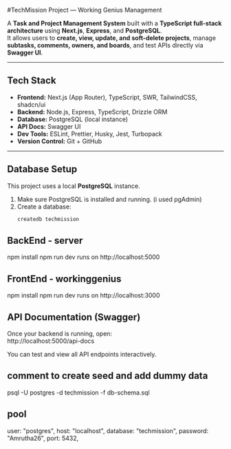 #TechMission Project — Working Genius Management

A **Task and Project Management System** built with a **TypeScript full-stack architecture** using **Next.js**, **Express**, and **PostgreSQL**.  
It allows users to **create, view, update, and soft-delete projects**, manage **subtasks, comments, owners, and boards**, and test APIs directly via **Swagger UI**.

---

## Tech Stack

- **Frontend:** Next.js (App Router), TypeScript, SWR, TailwindCSS, shadcn/ui
- **Backend:** Node.js, Express, TypeScript, Drizzle ORM
- **Database:** PostgreSQL (local instance)
- **API Docs:** Swagger UI
- **Dev Tools:** ESLint, Prettier, Husky, Jest, Turbopack
- **Version Control:** Git + GitHub

---

## Database Setup

This project uses a local **PostgreSQL** instance.

1. Make sure PostgreSQL is installed and running. (i used pgAdmin)
2. Create a database:
   ```bash
   createdb techmission
   ```

## BackEnd - server

npm install
npm run dev
runs on http://localhost:5000

## FrontEnd - workinggenius

npm install
npm run dev
runs on http://localhost:3000

## API Documentation (Swagger)

Once your backend is running, open:  
http://localhost:5000/api-docs

You can test and view all API endpoints interactively.

## comment to create seed and add dummy data

psql -U postgres -d techmission -f db-schema.sql

## pool

user: "postgres",
host: "localhost",
database: "techmission",
password: "Amrutha26",
port: 5432,
